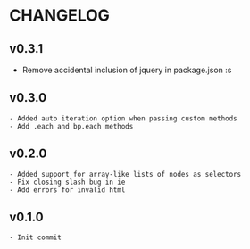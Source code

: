 # CHANGELOG

## v0.3.1

  - Remove accidental inclusion of jquery in package.json :s

## v0.3.0

    - Added auto iteration option when passing custom methods
    - Add .each and bp.each methods

## v0.2.0

    - Added support for array-like lists of nodes as selectors
    - Fix closing slash bug in ie
    - Add errors for invalid html

## v0.1.0

    - Init commit

